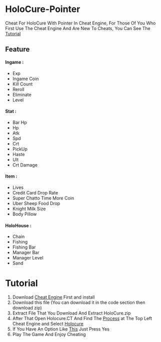 # HoloCure-Pointer
Cheat For HoloCure With Pointer In Cheat Engine, For Those Of You Who First Use The Cheat Engine And Are New To Cheats, You Can See The [Tutorial](https://github.com/KohakuBeast/HoloCure-Pointer/tree/main#tutorial)  
## Feature
#### Ingame :
+ Exp
+ Ingame Coin
+ Kill Count
+ Reroll
+ Eliminate
+ Level

#### Stat :
+ Bar Hp 
+ Hp
+ Atk
+ Spd
+ Crt
+ PickUp
+ Haste
+ Ult
+ Crt Damage

#### Item :  
+ Lives
+ Credit Card Drop Rate  
+ Super Chatto Time More Coin 
+ Uber Sheep Food Drop
+ Knight Milk Size
+ Body Pillow
#### HoloHouse :
+ Chain
+ Fishing
+ Fishing Bar
+ Manager Bar
+ Manager Level
+ Sand

# Tutorial  
1. Download [Cheat Engine](https://www.cheatengine.org/) First and install  
2. Download this file (You can download it in the code section then download zip)
3. Extract File That You Download And Extract HoloCure.zip
4. After That Open Holocure.CT And Find The [Process](https://prnt.sc/wTfkJCTZHGcr) at The Top Left Cheat Engine and Select [Holocure](https://prnt.sc/hCedJE0fscVh)
5. If You Have An Option Like [This](https://prnt.sc/oyeCXQIfEavm) Just Press Yes
6. Play The Game And Enjoy Cheating
